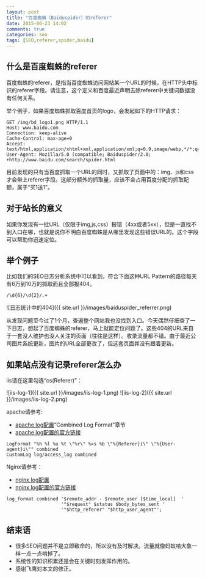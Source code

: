 ```yaml
---
layout: post
title: "百度蜘蛛（Baiduspider）的referer"
date: 2015-06-23 14:02
comments: true
categories: seo
tags: [SEO,referer,spider,baidu]
---
```



什么是百度蜘蛛的referer
------------------

百度蜘蛛的referer，是指当百度蜘蛛访问网站某一个URL的时候，在HTTP头中标识的referer字段。请注意，这个定义和百度最近声明去除referer中关键词数据没有任何关系。

举个例子，如果百度蜘蛛抓取百度首页的logo，会发起如下的HTTP请求：

```
GET /img/bd_logo1.png HTTP/1.1
Host: www.baidu.com
Connection: keep-alive
Cache-Control: max-age=0
Accept: text/html,application/xhtml+xml,application/xml;q=0.9,image/webp,*/*;q=0.8
User-Agent: Mozilla/5.0 (compatible; Baiduspider/2.0; +http://www.baidu.com/search/spider.html
```

目前发现的只有当百度抓取一个URL的同时，又抓取了页面中的：img、js和css才会带上referer字段。这部分额外的抓取量，应该不会占用百度分配的抓取配额，属于“买1送1”。

对于站长的意义
---------------

如果你发现有一批URL（仅限于img,js,css）报错（4xx或者5xx），但是一直找不到入口在哪，也就是说你不明白百度蜘蛛是从哪里发现这些错误URL的。这个字段可以帮助你迅速定位。

举个例子
------------

比如我们的SEO日志分析系统中可以看到，符合下面这种URL Pattern的路径每天有6万到10万的抓取而且全部报404。

```
/\d{6}/\d{2}/.+
```

![日志统计中的404]({{ site.url }}/images/baiduspider_referrer.png)

从发现问题至今过了1个月，查遍整个网站我也没找到入口。今天偶然仔细查了一下日志，想起了百度蜘蛛的referer，马上就能定位问题了。这些404的URL来自于一套没人维护也没人关注的页面（往往是这样）。收录流量都不错。由于最近公司图片系统更新，图片的URL全部更改了，但这套页面并没有跟着更新。

如果站点没有记录referer怎么办
--------------

iis请在这里勾选“cs(Referer)”：

![iis-log-1]({{ site.url }}/images/iis-log-1.png)
![iis-log-2]({{ site.url }}/images/iis-log-2.png)

apache请参考:

* [apache log配置](http://www.t086.com/code/apache2.2/logs.html)“Combined Log Format”章节
* [apache log配置的官方链接](http://httpd.apache.org/docs/2.2/logs.html)

```
LogFormat "%h %l %u %t \"%r\" %>s %b \"%{Referer}i\" \"%{User-agent}i\"" combined
CustomLog log/access_log combined
```


Nginx请参考：

* [nginx log配置](http://who0168.blog.51cto.com/253401/569615)
* [nginx log配置的官方链接](http://wiki.nginx.org/NginxHttpLogModule#log_format)

```
log_format combined '$remote_addr - $remote_user [$time_local]  '
                    '"$request" $status $body_bytes_sent '
                    '"$http_referer" "$http_user_agent"';
```

结束语
-----------

* 很多SEO问题并不是立即致命的，所以没有及时解决。流量就像蚂蚁啃大象一样一点一点啃掉了。
* 系统性的知识积累还是会在关键时刻发挥作用的。
* 感谢飞鹰对本文的修正。
